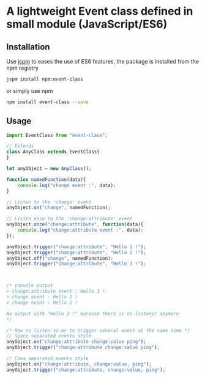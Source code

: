 # A lightweight Event class defined in small module (JavaScript/ES6)


## Installation

Use [jspm](http://jspm.io/) to eases the use of ES6 features, the package is installed from the npm registry

```bash
jspm install npm:event-class
```
or simply use npm

```bash
npm install event-class --save
```

## Usage

```javascript
import EventClass from "event-class";

// Extends
class AnyClass extends EventClass{
}

let anyObject = new AnyClass();

function namedFunction(data){
	console.log("change event :", data);
}

// Listen to the 'change' event
anyObject.on("change", namedFunction);

// Listen once to the 'change:attribute' event
anyObject.once("change:attribute", function(data){
	console.log("change:attribute event :", data);
});

anyObject.trigger("change:attribute", "Hello 1 !");
anyObject.trigger("change:attribute", "Hello 2 !");
anyObject.off("change", namedFunction);
anyObject.trigger("change:attribute", "Hello 3 !");



/* console output
> change:attribute event : Hello 1 !
> change event : Hello 1 !
> change event : Hello 2 !

No output with "Hello 3 !" because there is no listener anymore
*/

/* How to listen to or to trigger several event at the same time */
// Space separated events style
anyObject.on("change:attribute change:value ping");
anyObject.trigger("change:attribute change:value ping");

// Coma separated events style
anyObject.on("change:attribute, change:value, ping");
anyObject.trigger("change:attribute, change:value, ping");
```
